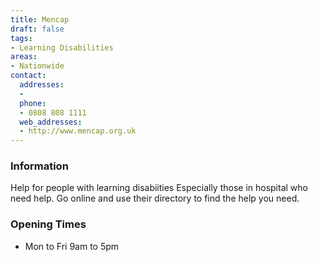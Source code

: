 ```yaml
---
title: Mencap
draft: false
tags:
- Learning Disabilities
areas:
- Nationwide
contact:
  addresses:
  - 
  phone:
  - 0808 808 1111
  web_addresses:
  - http://www.mencap.org.uk
---
```


### Information
Help for people with learning disabiities
Especially those in hospital who need help.
Go online and use their directory to find the
help you need.


### Opening Times
* Mon to Fri   9am to 5pm

